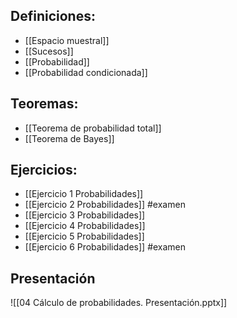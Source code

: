 
## Definiciones:

- [[Espacio muestral]]
- [[Sucesos]]
- [[Probabilidad]]
- [[Probabilidad condicionada]]

## Teoremas:

- [[Teorema de probabilidad total]]
- [[Teorema de Bayes]]

## Ejercicios:

- [[Ejercicio 1 Probabilidades]]
- [[Ejercicio 2 Probabilidades]] #examen 
- [[Ejercicio 3 Probabilidades]] 
- [[Ejercicio 4 Probabilidades]]
- [[Ejercicio 5 Probabilidades]]
- [[Ejercicio 6 Probabilidades]] #examen
## Presentación

![[04 Cálculo de probabilidades. Presentación.pptx]]